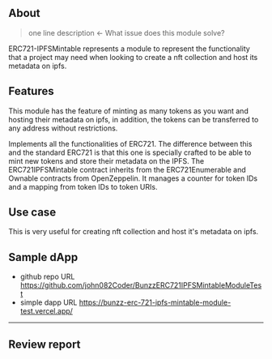 ## About
> one line description ← What issue does this module solve?

 ERC721-IPFSMintable represents a module to represent the functionality that a project may need when looking to create a nft collection and host its metadata on ipfs.


## Features

This module has the feature of minting as many tokens as you want and hosting their metadata on ipfs, in addition, the tokens can be transferred to any address without restrictions.

Implements all the functionalities of ERC721. The difference between this and the standard ERC721 is that this one is specially crafted to be able to mint new tokens and store their metadata on the IPFS.
The ERC721IPFSMintable contract inherits from the ERC721Enumerable and Ownable contracts from OpenZeppelin. It manages a counter for token IDs and a mapping from token IDs to token URIs.

## Use case

This is very useful for creating nft collection and host it's metadata on ipfs.

## Sample dApp
- github repo URL
    https://github.com/john082Coder/BunzzERC721IPFSMintableModuleTest
- simple dapp URL
    https://bunzz-erc-721-ipfs-mintable-module-test.vercel.app/


---
## Review report
